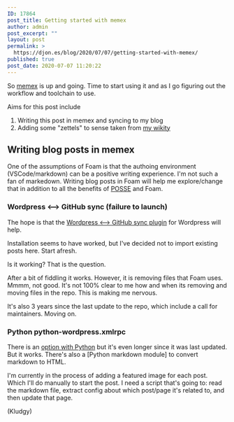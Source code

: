 ```yaml
---
ID: 17864
post_title: Getting started with memex
author: admin
post_excerpt: ""
layout: post
permalink: >
  https://djon.es/blog/2020/07/07/getting-started-with-memex/
published: true
post_date: 2020-07-07 11:20:22
---
```

So [memex][1] is up and going. Time to start using it and as I go figuring out the workflow and toolchain to use.

Aims for this post include

1.  Writing this post in memex and syncing to my blog
2.  Adding some "zettels" to sense taken from [my wikity][2]

## Writing blog posts in memex

One of the assumptions of Foam is that the authoing environment (VSCode/markdown) can be a positive writing experience. I'm not such a fan of markedown. Writing blog posts in Foam will help me explore/change that in addition to all the benefits of [POSSE][3] and Foam.

### Wordpress <--> GitHub sync (failure to launch)

The hope is that the [Wordpress <--> GitHub sync plugin][4] for Wordpress will help.

Installation seems to have worked, but I've decided not to import existing posts here. Start afresh. 

Is it working? That is the question.

After a bit of fiddling it works. However, it is removing files that Foam uses. Mmmm, not good. It's not 100% clear to me how and when its removing and moving files in the repo. This is making me nervous.

It's also 3 years since the last update to the repo, which include a call for maintainers. Moving on.

### Python python-wordpress.xmlrpc

There is an [option with Python][5] but it's even longer since it was last updated. But it works. There's also a [Python markdown module] to convert markdown to HTML.

I'm currently in the process of adding a featured image for each post. Which I'll do manually to start the post. I need a script that's going to: read the markdown file, extract config about which post/page it's related to, and then update that page.

(Kludgy)

 [1]: https://djplaner.github.io/memex/
 [2]: http://wikity.djon.es/
 [3]: https://indieweb.org/POSSE
 [4]: https://github.com/mAAdhaTTah/wordpress-github-sync
 [5]: https://pypi.org/project/python-wordpress-xmlrpc/1.4/